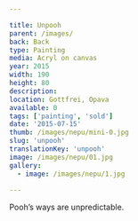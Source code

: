 ```yaml
---

title: Unpooh
parent: /images/
back: Back
type: Painting
media: Acryl on canvas
year: 2015
width: 190
height: 80
description: 
location: Gottfrei, Opava
available: 0
tags: ['painting', 'sold']
date: '2015-07-15'
thumb: /images/nepu/mini-0.jpg
slug: 'unpooh'
translationKey: 'unpooh'
image: /images/nepu/01.jpg
gallery:
  - image: /images/nepu/1.jpg
  
---
```

Pooh’s ways are unpredictable.
